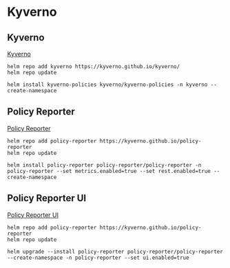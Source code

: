 # Kyverno

## Kyverno

[Kyverno](https://kyverno.io/docs/introduction/)

```shell
helm repo add kyverno https://kyverno.github.io/kyverno/
helm repo update
```

```shell
helm install kyverno-policies kyverno/kyverno-policies -n kyverno --create-namespace
```

## Policy Reporter

[Policy Reporter](https://github.com/kyverno/policy-reporter#readme)

```shell
helm repo add policy-reporter https://kyverno.github.io/policy-reporter
helm repo update
```

```shell
helm install policy-reporter policy-reporter/policy-reporter -n policy-reporter --set metrics.enabled=true --set rest.enabled=true --create-namespace
```

## Policy Reporter UI

[Policy Reporter UI](https://kyverno.github.io/policy-reporter/guide/getting-started/#core--policy-reporter-ui)

```shell
helm repo add policy-reporter https://kyverno.github.io/policy-reporter
helm repo update
```

```shell
helm upgrade --install policy-reporter policy-reporter/policy-reporter --create-namespace -n policy-reporter --set ui.enabled=true

```
